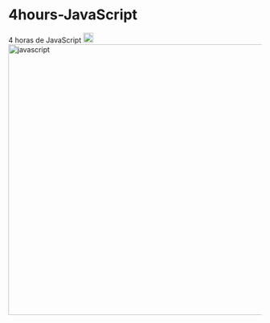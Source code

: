 # 4hours-JavaScript
4 horas de JavaScript
<img src="https://devicons.github.io/devicon/devicon.git/icons/javascript/javascript-original.svg" alt="javascript" width="20" height="20"/>
<img src="https://sujeitoprogramador.com/wp-content/uploads/2019/08/jsjsjs.png" alt="javascript" width="955" height="539"/>
